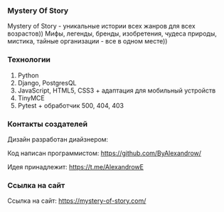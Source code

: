 ### Mystery Of Story

Mystery of Story - уникальные истории всех жанров для всех возрастов))
Мифы, легенды, бренды, изобретения, чудеса природы, мистика, тайные организации - все в одном месте))

### Технологии

1. Python
2. Django, PostgresQL
3. JavaScript, HTML5, CSS3 + адаптация для мобильный устройств
4. TinyMCE
5. Pytest + обработчик 500, 404, 403

### Контакты создателей

Дизайн разработан диайзнером: 

Код написан программистом: https://github.com/ByAlexandrow/

Идея принадлежит: https://t.me/AlexandrowE

### Ссылка на сайт

Ссылка на сайт: https://mystery-of-story.com/
